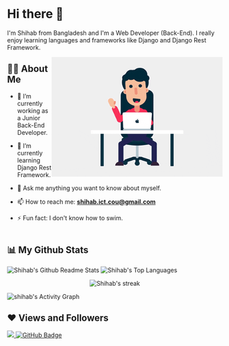 # Hi there 👋

I'm Shihab from Bangladesh and I'm a Web Developer (Back-End). I really enjoy learning languages and frameworks like Django and Django Rest Framework.

<img align="right" alt="GIF" src="https://github.com/ShihabAhmed09/ShihabAhmed09/blob/main/code.gif?raw=true" width="400" height="280"/>

## 🙋‍♂️ About Me

- 🔭 I’m currently working as a Junior Back-End Developer.

- 🌱 I’m currently learning Django Rest Framework.

- 💬 Ask me anything you want to know about myself.

- 📫 How to reach me: **shihab.ict.cou@gmail.com**

- ⚡ Fun fact: I don't know how to swim.
<br><br>
	
## 📊 My Github Stats

<p>
	<img alt="Shihab's Github Readme Stats" src="https://github-readme-stats.vercel.app/apiusername=ShihabAhmed09&show_icons=true&count_private=true&theme=react&hide_border=true&bg_color=0D1117"/>
	<img alt="Shihab's Top Languages" src="https://github-readme-stats.vercel.app/api/top-langs/username=ShihabAhmed09&langs_count=8&count_private=true&layout=compact&theme=react&hide_border=true&bg_color=0D1117"/>
</p>

<p align="center">
	<img title="🔥 Get streak stats for your profile at git.io/streak-stats" alt="Shihab's streak" src="https://github-readme-streak-stats.herokuapp.com/?user=ShihabAhmed09&theme=black-ice&hide_border=true&stroke=0000&background=060A0CD0"/>
</p>

<p>		
	<img alt="shihab's Activity Graph" src="https://activity-graph.herokuapp.com/graph?username=ShihabAhmed09&bg_color=0D1117&color=5BCDEC&line=5BCDEC&point=FFFFFF&hide_border=true"/>
</p> 

	
## ❤ Views and Followers
<a href="https://github.com/Meghna-DAS/github-profile-views-counter" class="me-2">
    <img src="https://komarev.com/ghpvc/?username=ShihabAhmed09">
</a>
<a href="https://github.com/ShihabAhmed09?tab=followers"><img src="https://img.shields.io/github/followers/ShihabAhmed09?label=Followers&style=social" alt="GitHub Badge"></a>
